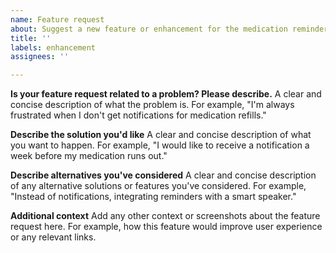 ```yaml
---
name: Feature request
about: Suggest a new feature or enhancement for the medication reminder app
title: ''
labels: enhancement
assignees: ''

---
```


**Is your feature request related to a problem? Please describe.**
A clear and concise description of what the problem is. For example, "I'm always frustrated when I don't get notifications for medication refills."

**Describe the solution you'd like**
A clear and concise description of what you want to happen. For example, "I would like to receive a notification a week before my medication runs out."

**Describe alternatives you've considered**
A clear and concise description of any alternative solutions or features you've considered. For example, "Instead of notifications, integrating reminders with a smart speaker."

**Additional context**
Add any other context or screenshots about the feature request here. For example, how this feature would improve user experience or any relevant links.
